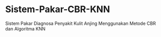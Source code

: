 # Sistem-Pakar-CBR-KNN
Sistem Pakar Diagnosa Penyakit Kulit Anjing Menggunakan Metode CBR dan Algoritma KNN
